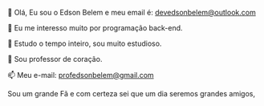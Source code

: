 👋 Olá, Eu sou o Edson Belem e meu email é: devedsonbelem@outlook.com

👀 Eu me interesso muito por programação back-end.

🌱 Estudo o tempo inteiro, sou muito estudioso.

💞️ Sou professor de coração.

📫 Meu e-mail: profedsonbelem@gmail.com

<!---
devedsonbelem/devedsonbelem is a ✨ special ✨ repository because its `README.md` (this file) appears on your GitHub profile.
You can click the Preview link to take a look at your changes.
--->

 Sou um grande Fã e com certeza sei que um dia seremos grandes amigos,
